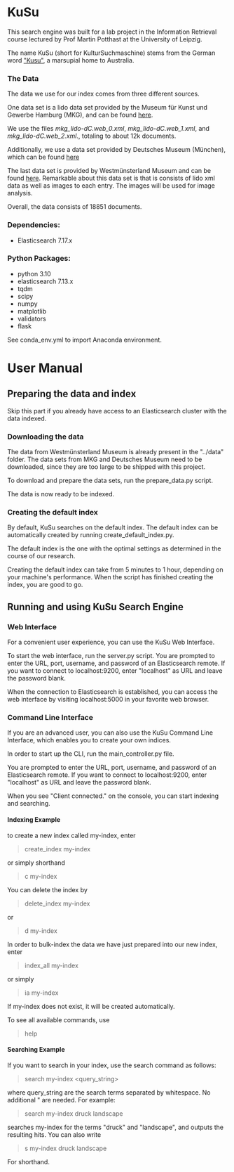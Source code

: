 # KuSu

This search engine was built for a lab project in the Information Retrieval course lectured by Prof Martin Potthast at 
the University of Leipzig.

The name KuSu (short for KulturSuchmaschine) stems from the German word ["Kusu"](https://de.wikipedia.org/wiki/Kusus), a marsupial home to Australia.

### The Data

The data we use for our index comes from three different sources.

One data set is a lido data set provided by the Museum für Kunst und Gewerbe Hamburg (MKG), and can be found [here](https://github.com/MKGHamburg/MKGCollectionOnlineLIDO_XML).

We use the files <i>mkg_lido-dC.web_0.xml</i>, <i>mkg_lido-dC.web_1.xml</i>, and <i>mkg_lido-dC.web_2.xml</i>., totaling to about 12k documents.

Additionally, we use a data set provided by Deutsches Museum (München), which can be found [here](https://dmd.plus/opendata/digiporta/dm/xml/)

The last data set is provided by Westmünsterland Museum and can be found [here](https://download.codingdavinci.de/index.php/s/y7wHa8r6dWtnTTm?dir=undefined&path=%2F&openfile=551921).
Remarkable about this data set is that is consists of lido xml data as well as images to each entry.
The images will be used for image analysis.

Overall, the data consists of 18851 documents.

### Dependencies:
* Elasticsearch 7.17.x

### Python Packages:
* python 3.10
* elasticsearch 7.13.x
* tqdm
* scipy
* numpy
* matplotlib
* validators
* flask

See conda_env.yml to import Anaconda environment.

# User Manual



## Preparing the data and index

Skip this part if you already have access to an Elasticsearch cluster with the data indexed.

### Downloading the data

The data from Westmünsterland Museum is already present in the "../data" folder.
The data sets from MKG and Deutsches Museum need to be downloaded, since they are too large to be shipped with this project.

To download and prepare the data sets, run the prepare_data.py script.

The data is now ready to be indexed.

### Creating the default index

By default, KuSu searches on the default index. The default index can be automatically created by running 
create_default_index.py.

The default index is the one with the optimal settings as determined in the course of our 
research.

Creating the default index can take from 5 minutes to 1 hour, depending on your machine's performance. When the script has
finished creating the index, you are good to go.

## Running and using KuSu Search Engine

### Web Interface

For a convenient user experience, you can use the KuSu Web Interface.

To start the web interface, run the server.py script. You are prompted to enter the URL, port, username, and password of an
Elasticsearch remote. If you want to connect to localhost:9200, enter "localhost" as URL and leave the password blank.

When the connection to Elasticsearch is established, you can access the web interface by visiting localhost:5000 in your
favorite web browser.

### Command Line Interface

If you are an advanced user, you can also use the KuSu Command Line Interface, which enables you to create your own 
indices.

In order to start up the CLI, run the main_controller.py file.

You are prompted to enter the URL, port, username, and password of an
Elasticsearch remote. If you want to connect to localhost:9200, enter "localhost" as URL and leave the password blank.

When you see "Client connected." on the console, you can start indexing and searching.

#### Indexing Example

to create a new index called my-index, enter
> create_index my-index

or simply shorthand

> c my-index

You can delete the index by

> delete_index my-index

or

> d my-index

In order to bulk-index the data we have just prepared into our new index, enter

> index_all my-index

or simply

> ia my-index

If my-index does not exist, it will be created automatically.

To see all available commands, use

> help

#### Searching Example

If you want to search in your index, use the search command as follows:

> search my-index <query_string>

where query_string are the search terms separated by whitespace. No additional " are needed.
For example:

> search my-index druck landscape

searches my-index for the terms "druck" and "landscape", and outputs the resulting hits.
You can also write

> s my-index druck landscape

For shorthand.

